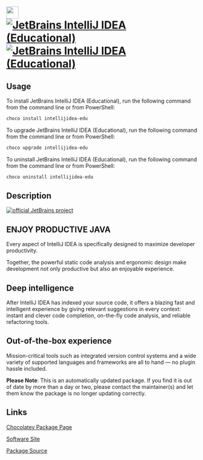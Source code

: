 ﻿# <img src="https://cdn.jsdelivr.net/gh/mkevenaar/chocolatey-packages@3de4fb6dde6ea37044ebb1ef8199b72473e9f108/icons/intellijidea-edu.png" width="32" height="32"/> [![JetBrains IntelliJ IDEA (Educational)](https://img.shields.io/chocolatey/v/intellijidea-edu.svg?label=JetBrains+IntelliJ+IDEA+(Educational))](https://community.chocolatey.org/packages/intellijidea-edu) [![JetBrains IntelliJ IDEA (Educational)](https://img.shields.io/chocolatey/dt/intellijidea-edu.svg)](https://community.chocolatey.org/packages/intellijidea-edu)

## Usage

To install JetBrains IntelliJ IDEA (Educational), run the following command from the command line or from PowerShell:

```powershell
choco install intellijidea-edu
```

To upgrade JetBrains IntelliJ IDEA (Educational), run the following command from the command line or from PowerShell:

```powershell
choco upgrade intellijidea-edu
```

To uninstall JetBrains IntelliJ IDEA (Educational), run the following command from the command line or from PowerShell:

```powershell
choco uninstall intellijidea-edu
```

## Description

[![official JetBrains project](http://jb.gg/badges/official-plastic.svg)](https://confluence.jetbrains.com/display/ALL/JetBrains+on+GitHub)

## ENJOY PRODUCTIVE JAVA

Every aspect of IntelliJ IDEA is specifically designed to maximize developer productivity.

Together, the powerful static code analysis and ergonomic design make development not only productive but also an enjoyable experience.

## Deep intelligence

After IntelliJ IDEA has indexed your source code, it offers a blazing fast and intelligent experience by giving relevant suggestions in every context: instant and clever code completion, on-the-fly code analysis, and reliable refactoring tools.

## Out-of-the-box experience

Mission-critical tools such as integrated version control systems and a wide variety of supported languages and frameworks are all to hand — no plugin hassle included.

**Please Note**: This is an automatically updated package. If you find it is
out of date by more than a day or two, please contact the maintainer(s) and
let them know the package is no longer updating correctly.


## Links

[Chocolatey Package Page](https://community.chocolatey.org/packages/intellijidea-edu)

[Software Site](https://www.jetbrains.com/education/)

[Package Source](https://github.com/mkevenaar/chocolatey-packages/tree/master/automatic/intellijidea-edu)

